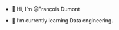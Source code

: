 - 👋 Hi, I’m @François Dumont

- 🌱 I’m currently learning Data engineering.


<!---
FrancoisDumont30/FrancoisDumont30 is a ✨ special ✨ repository because its `README.md` (this file) appears on your GitHub profile.
You can click the Preview link to take a look at your changes.
--->
